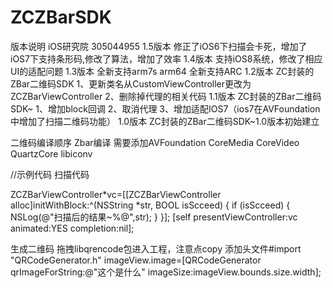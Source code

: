 ZCZBarSDK
=========

 版本说明 iOS研究院 305044955
 1.5版本 修正了iOS6下扫描会卡死，增加了iOS7下支持条形码,修改了算法，增加了效率
 1.4版本 支持iOS8系统，修改了相应UI的适配问题
 1.3版本 全新支持arm7s arm64 全新支持ARC
 1.2版本 ZC封装的ZBar二维码SDK
    1、更新类名从CustomViewController更改为ZCZBarViewController
    2、删除掉代理的相关代码
 1.1版本 ZC封装的ZBar二维码SDK~
    1、增加block回调
    2、取消代理
    3、增加适配IOS7（ios7在AVFoundation中增加了扫描二维码功能）
 1.0版本 ZC封装的ZBar二维码SDK~1.0版本初始建立
 
 二维码编译顺序
 Zbar编译
 需要添加AVFoundation  CoreMedia  CoreVideo QuartzCore libiconv
 
 
//示例代码
扫描代码

ZCZBarViewController*vc=[[ZCZBarViewController alloc]initWithBlock:^(NSString *str, BOOL isScceed) {
    if (isScceed) {
    NSLog(@"扫描后的结果~%@",str);
            }
 }];
 [self presentViewController:vc animated:YES completion:nil];
 
 
生成二维码
 拖拽libqrencode包进入工程，注意点copy
 添加头文件#import "QRCodeGenerator.h"
 imageView.image=[QRCodeGenerator qrImageForString:@"这个是什么" imageSize:imageView.bounds.size.width];

